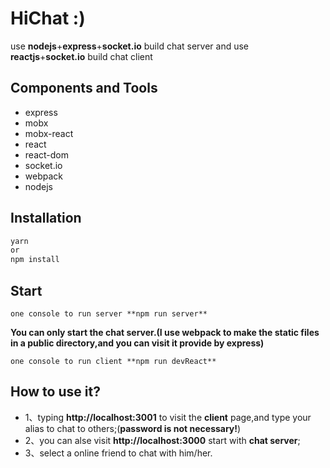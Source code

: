 # HiChat :)
use **nodejs**+**express**+**socket.io** build chat server and use **reactjs**+**socket.io** build chat client

## Components and Tools
- express
- mobx
- mobx-react
- react
- react-dom
- socket.io
- webpack
- nodejs

## Installation
```bash
yarn
or
npm install 
```

## Start
```
one console to run server **npm run server**
```
**You can only start the chat server.(I use webpack to make the static files in a public directory,and you can visit it provide by express)**
```
one console to run client **npm run devReact**
```

## How to use it?
- 1、typing **http://localhost:3001** to visit the **client** page,and type your alias to chat to others;(**password is not necessary!**)
- 2、you can alse visit **http://localhost:3000** start with **chat server**;
- 3、select a online friend to chat with him/her.